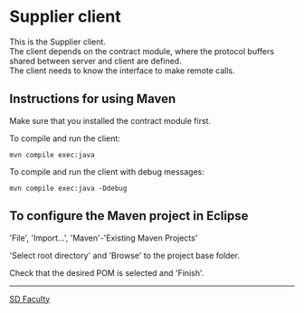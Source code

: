 # Supplier client

This is the Supplier client.    
The client depends on the contract module, where the protocol buffers shared between server and client are defined.  
The client needs to know the interface to make remote calls.

## Instructions for using Maven

Make sure that you installed the contract module first.

To compile and run the client:

```
mvn compile exec:java
```

To compile and run the client with debug messages:

```
mvn compile exec:java -Ddebug
```

## To configure the Maven project in Eclipse

'File', 'Import...', 'Maven'-'Existing Maven Projects'

'Select root directory' and 'Browse' to the project base folder.

Check that the desired POM is selected and 'Finish'.

---

[SD Faculty](mailto:leic-sod@disciplinas.tecnico.ulisboa.pt)

